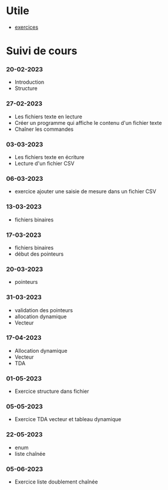 # Utile
- [exercices](https://github.com/tony-maulaz/info2-exercices)

# Suivi de cours

### 20-02-2023
- Introduction
- Structure

### 27-02-2023
- Les fichiers texte en lecture
- Créer un programme qui affiche le contenu d'un fichier texte
- Chaîner les commandes

### 03-03-2023
- Les fichiers texte en écriture
- Lecture d'un fichier CSV

### 06-03-2023
- exercice ajouter une saisie de mesure dans un fichier CSV

### 13-03-2023
- fichiers binaires

### 17-03-2023
- fichiers binaires
- début des pointeurs

### 20-03-2023
- pointeurs

### 31-03-2023
- validation des pointeurs
- allocation dynamique
- Vecteur

### 17-04-2023
- Allocation dynamique
- Vecteur
- TDA

### 01-05-2023
- Exercice structure dans fichier

### 05-05-2023
- Exercice TDA vecteur et tableau dynamique

### 22-05-2023
- enum
- liste chaînée

### 05-06-2023
- Exercice liste doublement chaînée